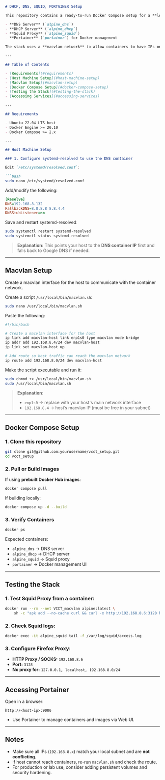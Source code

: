````markdown
# DHCP, DNS, SQUID, PORTAINER Setup

This repository contains a ready-to-run Docker Compose setup for a **local lab network environment**. It includes:

- **DNS Server** (`alpine_dns`)  
- **DHCP Server** (`alpine_dhcp`)  
- **Squid Proxy** (`alpine_squid`)  
- **Portainer** (`portainer`) for Docker management  

The stack uses a **macvlan network** to allow containers to have IPs on the same subnet as the host.

---

## Table of Contents

- [Requirements](#requirements)  
- [Host Machine Setup](#host-machine-setup)  
- [Macvlan Setup](#macvlan-setup)  
- [Docker Compose Setup](#docker-compose-setup)  
- [Testing the Stack](#testing-the-stack)  
- [Accessing Services](#accessing-services)

---

## Requirements

- Ubuntu 22.04 LTS host  
- Docker Engine >= 20.10  
- Docker Compose >= 2.x  

---

## Host Machine Setup

### 1. Configure systemd-resolved to use the DNS container

Edit `/etc/systemd/resolved.conf`:

```bash
sudo nano /etc/systemd/resolved.conf
````

Add/modify the following:

```ini
[Resolve]
DNS=192.168.8.132
FallbackDNS=8.8.8.8 8.8.4.4
DNSStubListener=no
```

Save and restart systemd-resolved:

```bash
sudo systemctl restart systemd-resolved
sudo systemctl status systemd-resolved
```

> **Explanation:** This points your host to the **DNS container IP** first and falls back to Google DNS if needed.

---

## Macvlan Setup

Create a macvlan interface for the host to communicate with the container network.

Create a script `/usr/local/bin/macvlan.sh`:

```bash
sudo nano /usr/local/bin/macvlan.sh
```

Paste the following:

```bash
#!/bin/bash

# Create a macvlan interface for the host
ip link add macvlan-host link enp1s0 type macvlan mode bridge
ip addr add 192.168.8.4/24 dev macvlan-host
ip link set macvlan-host up

# Add route so host traffic can reach the macvlan network
ip route add 192.168.8.0/24 dev macvlan-host
```

Make the script executable and run it:

```bash
sudo chmod +x /usr/local/bin/macvlan.sh
sudo /usr/local/bin/macvlan.sh
```

> **Explanation:**
>
> * `enp1s0` → replace with your host's main network interface
> * `192.168.8.4` → host’s macvlan IP (must be free in your subnet)

---

## Docker Compose Setup

### 1. Clone this repository

```bash
git clone git@github.com:yourusername/vcct_setup.git
cd vcct_setup
```

### 2. Pull or Build Images

If using **prebuilt Docker Hub images**:

```bash
docker compose pull
```

If building locally:

```bash
docker compose up -d --build
```

### 3. Verify Containers

```bash
docker ps
```

Expected containers:

* `alpine_dns` → DNS server
* `alpine_dhcp` → DHCP server
* `alpine_squid` → Squid proxy
* `portainer` → Docker management UI

---

## Testing the Stack

### 1. Test Squid Proxy from a container:

```bash
docker run --rm --net VCCT_macvlan alpine:latest \
    sh -c "apk add --no-cache curl && curl -x http://192.168.8.6:3128 http://example.com"
```

### 2. Check Squid logs:

```bash
docker exec -it alpine_squid tail -f /var/log/squid/access.log
```

### 3. Configure Firefox Proxy:

* **HTTP Proxy / SOCKS:** `192.168.8.6`
* **Port:** `3128`
* **No proxy for:** `127.0.0.1, localhost, 192.168.8.0/24`

---

## Accessing Portainer

Open in a browser:

```
http://<host-ip>:9000
```

* Use Portainer to manage containers and images via Web UI.

---

## Notes

* Make sure all IPs (`192.168.8.x`) match your local subnet and are **not conflicting**.
* If host cannot reach containers, re-run `macvlan.sh` and check the route.
* For production or lab use, consider adding persistent volumes and security hardening.


